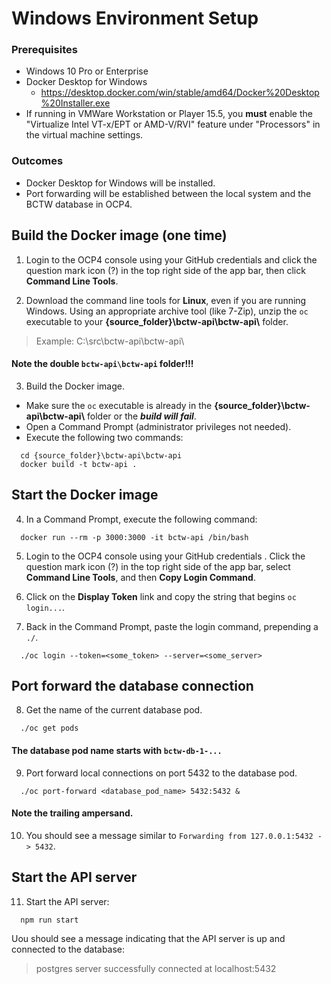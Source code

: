 # Windows Environment Setup #

### Prerequisites ###

- Windows 10 Pro or Enterprise
- Docker Desktop for Windows
  - https://desktop.docker.com/win/stable/amd64/Docker%20Desktop%20Installer.exe
- If running in VMWare Workstation or Player 15.5, you **must** enable the "Virtualize Intel VT-x/EPT or AMD-V/RVI" feature under "Processors" in the virtual machine settings.

### Outcomes ###

- Docker Desktop for Windows will be installed.
- Port forwarding will be established between the local system and the BCTW database in OCP4.

## Build the Docker image (one time) ##

1. Login to the OCP4 console using your GitHub credentials and click the question mark icon (?) in the top right side of the app bar, then click **Command Line Tools**.
 
1. Download the command line tools for **Linux**, even if you are running Windows. Using an appropriate archive tool (like 7-Zip), unzip the `oc` executable to your **{source_folder}\bctw-api\bctw-api\\** folder.

> Example: C:\src\bctw-api\bctw-api\

#### Note the double `bctw-api\bctw-api` folder!!! ####

3. Build the Docker image.
- Make sure the `oc` executable is already in the **{source_folder}\bctw-api\bctw-api\\** folder or the ***build will fail***.
- Open a Command Prompt (administrator privileges not needed).
- Execute the following two commands:
```
  cd {source_folder}\bctw-api\bctw-api
  docker build -t bctw-api .
```

## Start the Docker image ##

4. In a Command Prompt, execute the following command:
```
  docker run --rm -p 3000:3000 -it bctw-api /bin/bash
```
5. Login to the OCP4 console using your GitHub credentials . Click the question mark icon (?) in the top right side of the app bar, select **Command Line Tools**, and then **Copy Login Command**.

1. Click on the **Display Token** link and copy the string that begins `oc login...`.

1. Back in the Command Prompt, paste the login command, prepending a `./`.
```
  ./oc login --token=<some_token> --server=<some_server>
```

## Port forward the database connection

8. Get the name of the current database pod.
```
  ./oc get pods
```
#### The database pod name starts with `bctw-db-1-...` ####

9. Port forward local connections on port 5432 to the database pod. 
```
  ./oc port-forward <database_pod_name> 5432:5432 &
```
#### Note the trailing ampersand. ####

10. You should see a message similar to `Forwarding from 127.0.0.1:5432 -> 5432`.

## Start the API server

11. Start the API server:
```
  npm run start
```
Uou should see a message indicating that the API server is up and connected to the database:
> postgres server successfully connected at localhost:5432
